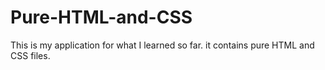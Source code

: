 # Pure-HTML-and-CSS

This is my application for what I learned so far. it contains pure HTML and CSS files.
